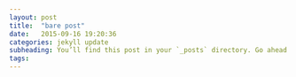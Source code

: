 ```yaml
---
layout: post
title:  "bare post"
date:   2015-09-16 19:20:36
categories: jekyll update
subheading: You’ll find this post in your `_posts` directory. Go ahead and edit it
tags:
---
```

